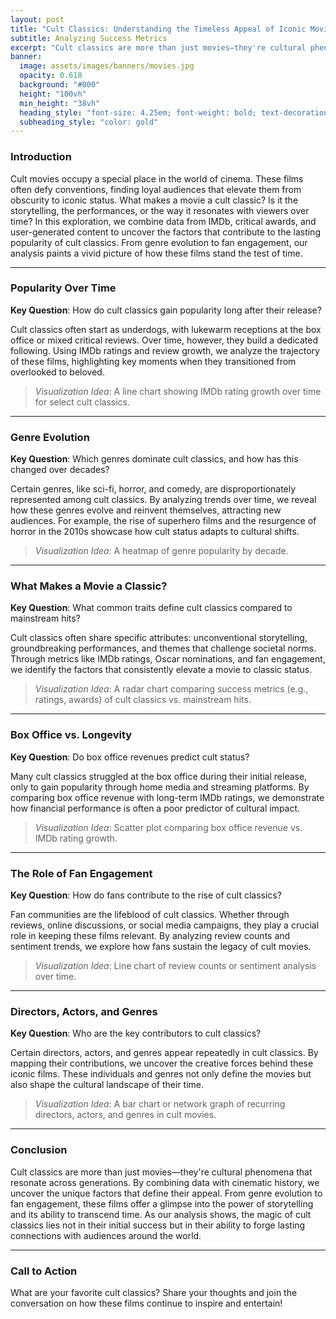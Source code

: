 ```yaml
---
layout: post
title: "Cult Classics: Understanding the Timeless Appeal of Iconic Movies"
subtitle: Analyzing Success Metrics
excerpt: "Cult classics are more than just movies—they're cultural phenomena that thrive long after their initial release. But what makes a movie a classic? Using data, we explore the journey of cult films and the metrics behind their enduring appeal."
banner:
  image: assets/images/banners/movies.jpg
  opacity: 0.618
  background: "#000"
  height: "100vh"
  min_height: "38vh"
  heading_style: "font-size: 4.25em; font-weight: bold; text-decoration: underline"
  subheading_style: "color: gold"
---
```

### Introduction
Cult movies occupy a special place in the world of cinema. These films often defy conventions, finding loyal audiences that elevate them from obscurity to iconic status. What makes a movie a cult classic? Is it the storytelling, the performances, or the way it resonates with viewers over time? In this exploration, we combine data from IMDb, critical awards, and user-generated content to uncover the factors that contribute to the lasting popularity of cult classics. From genre evolution to fan engagement, our analysis paints a vivid picture of how these films stand the test of time.

---

### Popularity Over Time
**Key Question**: How do cult classics gain popularity long after their release?

Cult classics often start as underdogs, with lukewarm receptions at the box office or mixed critical reviews. Over time, however, they build a dedicated following. Using IMDb ratings and review growth, we analyze the trajectory of these films, highlighting key moments when they transitioned from overlooked to beloved.

> _Visualization Idea_: A line chart showing IMDb rating growth over time for select cult classics.

---

### Genre Evolution
**Key Question**: Which genres dominate cult classics, and how has this changed over decades?

Certain genres, like sci-fi, horror, and comedy, are disproportionately represented among cult classics. By analyzing trends over time, we reveal how these genres evolve and reinvent themselves, attracting new audiences. For example, the rise of superhero films and the resurgence of horror in the 2010s showcase how cult status adapts to cultural shifts.

> _Visualization Idea_: A heatmap of genre popularity by decade.

---

### What Makes a Movie a Classic?
**Key Question**: What common traits define cult classics compared to mainstream hits?

Cult classics often share specific attributes: unconventional storytelling, groundbreaking performances, and themes that challenge societal norms. Through metrics like IMDb ratings, Oscar nominations, and fan engagement, we identify the factors that consistently elevate a movie to classic status. 

> _Visualization Idea_: A radar chart comparing success metrics (e.g., ratings, awards) of cult classics vs. mainstream hits.

---

### Box Office vs. Longevity
**Key Question**: Do box office revenues predict cult status?

Many cult classics struggled at the box office during their initial release, only to gain popularity through home media and streaming platforms. By comparing box office revenue with long-term IMDb ratings, we demonstrate how financial performance is often a poor predictor of cultural impact.

> _Visualization Idea_: Scatter plot comparing box office revenue vs. IMDb rating growth.

---

### The Role of Fan Engagement
**Key Question**: How do fans contribute to the rise of cult classics?

Fan communities are the lifeblood of cult classics. Whether through reviews, online discussions, or social media campaigns, they play a crucial role in keeping these films relevant. By analyzing review counts and sentiment trends, we explore how fans sustain the legacy of cult movies.

> _Visualization Idea_: Line chart of review counts or sentiment analysis over time.

---

### Directors, Actors, and Genres
**Key Question**: Who are the key contributors to cult classics?

Certain directors, actors, and genres appear repeatedly in cult classics. By mapping their contributions, we uncover the creative forces behind these iconic films. These individuals and genres not only define the movies but also shape the cultural landscape of their time.

> _Visualization Idea_: A bar chart or network graph of recurring directors, actors, and genres in cult movies.

---

### Conclusion
Cult classics are more than just movies—they're cultural phenomena that resonate across generations. By combining data with cinematic history, we uncover the unique factors that define their appeal. From genre evolution to fan engagement, these films offer a glimpse into the power of storytelling and its ability to transcend time. As our analysis shows, the magic of cult classics lies not in their initial success but in their ability to forge lasting connections with audiences around the world.

---

### Call to Action
What are your favorite cult classics? Share your thoughts and join the conversation on how these films continue to inspire and entertain!

